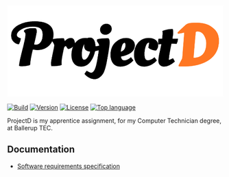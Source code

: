 <div align="center">

![ProjectD](logo.png)

</div>

[![Build](https://img.shields.io/netlify/dist-website?style=flat-square&logo=netlify)]()
[![Version](https://img.shields.io/github/package-json/v/Hulle107/ProjectD?style=flat-square)]()
[![License](https://img.shields.io/github/license/Hulle107/ProjectD?style=flat-square)]()
[![Top language](https://img.shields.io/github/languages/top/Hulle107/ProjectD?style=flat-square)]()

ProjectD is my apprentice assignment, for my Computer Technician degree, at Ballerup TEC.

## Documentation

- [Software requirements specification](documentation/SRS.md)
